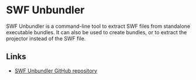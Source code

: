 # SWF Unbundler

SWF Unbundler is a command-line tool to extract SWF files from standalone executable bundles. It can also be used to create bundles, or to extract the projector instead of the SWF file.

## Links

- [SWF Unbundler GitHub repository](https://github.com/GTcreyon/swf-unbundler)